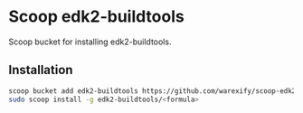 # Scoop edk2-buildtools
Scoop bucket for installing edk2-buildtools.

## Installation
```bash
scoop bucket add edk2-buildtools https://github.com/warexify/scoop-edk2-buildtools.git
sudo scoop install -g edk2-buildtools/<formula>
```
